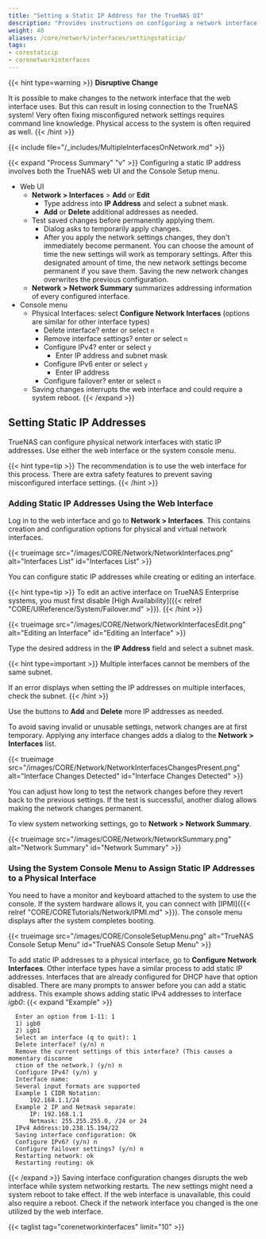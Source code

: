 ```yaml
---
title: "Setting a Static IP Address for the TrueNAS UI"
description: "Provides instructions on configuring a network interface for static routes on TrueNAS CORE."
weight: 40
aliases: /core/network/interfaces/settingstaticip/
tags:
- corestaticip
- corenetworkinterfaces
---
```


{{< hint type=warning >}}
**Disruptive Change**

It is possible to make changes to the network interface that the web interface uses. But this can result in losing connection to the TrueNAS system!
Very often fixing misconfigured network settings requires command line knowledge. Physical access to the system is often required as well.
{{< /hint >}}

{{< include file="/_includes/MultipleInterfacesOnNetwork.md" >}}

{{< expand "Process Summary" "v" >}}
Configuring a static IP address involves both the TrueNAS web UI and the Console Setup menu.

* Web UI
  * **Network > Interfaces** > **Add** or **Edit**
    * Type address into **IP Address** and select a subnet mask.
    * **Add** or **Delete** additional addresses as needed.
  * Test saved changes before permanently applying them.
    * Dialog asks to temporarily apply changes.
    * After you apply the network settings changes, they don't immediately become permanent. You can choose the amount of time the new settings will work as temporary settings. After this designated amount of time, the new network settings become permanent if you save them. Saving the new network changes overwrites the previous configuration.
  * **Network > Network Summary** summarizes addressing information of every configured interface.
* Console menu 
  * Physical Interfaces: select **Configure Network Interfaces** (options are similar for other interface types)    
    * Delete interface? enter or select `n`
    * Remove interface settings? enter or select `n`
    * Configure IPv4? enter or select `y`
      * Enter IP address and subnet mask
    * Configure IPv6 enter or select `y`
      * Enter IP address
    * Configure failover? enter or select `n`
  * Saving changes interrupts the web interface and could require a system reboot.
{{< /expand >}}

## Setting Static IP Addresses

TrueNAS can configure physical network interfaces with static IP addresses. Use either the web interface or the system console menu.

{{< hint type=tip >}}
The recommendation is to use the web interface for this process. There are extra safety features to prevent saving misconfigured interface settings.
{{< /hint >}}

### Adding Static IP Addresses Using the Web Interface

Log in to the web interface and go to **Network > Interfaces**.
This contains creation and configuration options for physical and virtual network interfaces.

{{< trueimage src="/images/CORE/Network/NetworkInterfaces.png" alt="Interfaces List" id="Interfaces List" >}}

You can configure static IP addresses while creating or editing an interface.

{{< hint type=tip >}}
To edit an active interface on TrueNAS Enterprise systems, you must first disable [High Availability]({{< relref "CORE/UIReference/System/Failover.md" >}}).
{{< /hint >}}

{{< trueimage src="/images/CORE/Network/NetworkInterfacesEdit.png" alt="Editing an Interface" id="Editing an Interface" >}}

Type the desired address in the **IP Address** field and select a subnet mask.

{{< hint type=important >}}
Multiple interfaces cannot be members of the same subnet.

If an error displays when setting the IP addresses on multiple interfaces, check the subnet.
{{< /hint >}}

Use the buttons to **Add** and **Delete** more IP addresses as needed.

To avoid saving invalid or unusable settings, network changes are at first temporary.
Applying any interface changes adds a dialog to the **Network > Interfaces** list.

{{< trueimage src="/images/CORE/Network/NetworkInterfacesChangesPresent.png" alt="Interface Changes Detected" id="Interface Changes Detected" >}}

You can adjust how long to test the network changes before they revert back to the previous settings.
If the test is successful, another dialog allows making the network changes permanent.

To view system networking settings, go to **Network > Network Summary**.

{{< trueimage src="/images/CORE/Network/NetworkSummary.png" alt="Network Summary" id="Network Summary" >}}

### Using the System Console Menu to Assign Static IP Addresses to a Physical Interface

You need to have a monitor and keyboard attached to the system to use the console. If the system hardware allows it, you can connect with [IPMI]({{< relref "CORE/CORETutorials/Network/IPMI.md" >}}).
The console menu displays after the system completes booting.

{{< trueimage src="/images/CORE/ConsoleSetupMenu.png" alt="TrueNAS Console Setup Menu" id="TrueNAS Console Setup Menu" >}}

To add static IP addresses to a physical interface, go to **Configure Network Interfaces**.
Other interface types have a similar process to add static IP addresses.
Interfaces that are already configured for DHCP have that option disabled.
There are many prompts to answer before you can add a static address.
This example shows adding static IPv4 addresses to interface *igb0*:
{{< expand "Example" >}}
```
  Enter an option from 1-11: 1
  1) igb0
  2) igb1
  Select an interface (q to quit): 1
  Delete interface? (y/n) n
  Remove the current settings of this interface? (This causes a momentary disconne
  ction of the network.) (y/n) n
  Configure IPv4? (y/n) y
  Interface name:
  Several input formats are supported
  Example 1 CIDR Notation:
      192.168.1.1/24
  Example 2 IP and Netmask separate:
      IP: 192.168.1.1
      Netmask: 255.255.255.0, /24 or 24
  IPv4 Address:10.238.15.194/22
  Saving interface configuration: Ok
  Configure IPv6? (y/n) n
  Configure failover settings? (y/n) n
  Restarting network: ok
  Restarting routing: ok
```
{{< /expand >}}
Saving interface configuration changes disrupts the web interface while system networking restarts.
The new settings might need a system reboot to take effect. If the web interface is unavailable, this could also require a reboot. Check if the network interface you changed is the one utilized by the web interface.

{{< taglist tag="corenetworkinterfaces" limit="10" >}}
